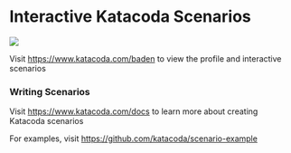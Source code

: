 # Interactive Katacoda Scenarios

[![](http://shields.katacoda.com/katacoda/baden/count.svg)](https://www.katacoda.com/baden "Get your profile on Katacoda.com")

Visit https://www.katacoda.com/baden to view the profile and interactive scenarios

### Writing Scenarios
Visit https://www.katacoda.com/docs to learn more about creating Katacoda scenarios

For examples, visit https://github.com/katacoda/scenario-example
